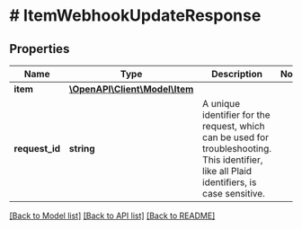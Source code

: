 # # ItemWebhookUpdateResponse

## Properties

Name | Type | Description | Notes
------------ | ------------- | ------------- | -------------
**item** | [**\OpenAPI\Client\Model\Item**](Item.md) |  |
**request_id** | **string** | A unique identifier for the request, which can be used for troubleshooting. This identifier, like all Plaid identifiers, is case sensitive. |

[[Back to Model list]](../../README.md#models) [[Back to API list]](../../README.md#endpoints) [[Back to README]](../../README.md)
